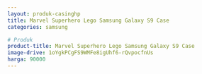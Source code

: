 ```yaml
---
layout: produk-casinghp
title: Marvel Superhero Lego Samsung Galaxy S9 Case
categories: samsung

# Produk
product-title: Marvel Superhero Lego Samsung Galaxy S9 Case
image-drive: 1oYgkPCgFS9WMFe8igUhf6-rQvpocfnUs
harga: 90000
---
```

